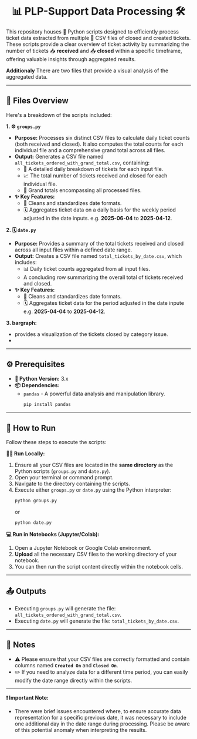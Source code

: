 <h1 align="center">📊 PLP-Support Data Processing 🛠️</h1>

This repository houses 🐍 Python scripts designed to efficiently process ticket data extracted from multiple 📂 CSV files of closed and created tickets. These scripts provide a clear overview of ticket activity by summarizing the number of tickets 📥 **received** and 📤 **closed** within a specific timeframe, offering valuable insights through aggregated results.

**Additionaly** 
There are two files that provide a visual analysis of the aggregated data.

---

## 📂 Files Overview

Here's a breakdown of the scripts included:

**1. ⚙️ `groups.py`**

* **Purpose:** Processes six distinct CSV files to calculate daily ticket counts (both received and closed). It also computes the total counts for each individual file and a comprehensive grand total across all files.
* **Output:** Generates a CSV file named `all_tickets_ordered_with_grand_total.csv`, containing:
    * 📅 A detailed daily breakdown of tickets for each input file.
    * 📈 The total number of tickets received and closed for each individual file.
    * 💯 Grand totals encompassing all processed files.
* **✨ Key Features:**
    * 🧹 Cleans and standardizes date formats.
    * 🗓️ Aggregates ticket data on a daily basis for the weekly period adjusted in the date inputs. e.g. **2025-06-04** to **2025-04-12**.

**2. 🗓️ `date.py`**

* **Purpose:** Provides a summary of the total tickets received and closed across all input files within a defined date range.
* **Output:** Creates a CSV file named `total_tickets_by_date.csv`, which includes:
    * 📊 Daily ticket counts aggregated from all input files.
    * <tfoot> A concluding row summarizing the overall total of tickets received and closed.
* **✨ Key Features:**
    * 🧹 Cleans and standardizes date formats.
    * 🗓️ Aggregates ticket data for the period adjusted in the date inpute e.g. **2025-04-04** to **2025-04-12**.

**3. bargraph:**
   * provides a visualization of the tickets closed by category issue.
   * 
---

## ⚙️ Prerequisites

* **🐍 Python Version:** 3.x
* **📦 Dependencies:**
    * `pandas` - A powerful data analysis and manipulation library.
        ```bash
        pip install pandas
        ```

---

## 🚀 How to Run

Follow these steps to execute the scripts:

**🏃‍♂️ Run Locally:**

1.  Ensure all your CSV files are located in the **same directory** as the Python scripts (`groups.py` and `date.py`).
2.  Open your terminal or command prompt.
3.  Navigate to the directory containing the scripts.
4.  Execute either `groups.py` or `date.py` using the Python interpreter:
    ```bash
    python groups.py
    ```
    or
    ```bash
    python date.py
    ```

**💻 Run in Notebooks (Jupyter/Colab):**

1.  Open a Jupyter Notebook or Google Colab environment.
2.  **Upload** all the necessary CSV files to the working directory of your notebook.
3.  You can then run the script content directly within the notebook cells.

---

## 📤 Outputs

* Executing `groups.py` will generate the file: `all_tickets_ordered_with_grand_total.csv`.
* Executing `date.py` will generate the file: `total_tickets_by_date.csv`.

---

## 📝 Notes

* ⚠️ Please ensure that your CSV files are correctly formatted and contain columns named **`Created On`** and **`Closed On`**.
* ✏️ If you need to analyze data for a different time period, you can easily modify the date range directly within the scripts.

---

**❗ Important Note:**

* There were brief issues encountered where, to ensure accurate data representation for a specific previous date, it was necessary to include one additional day in the date range during processing. Please be aware of this potential anomaly when interpreting the results.
